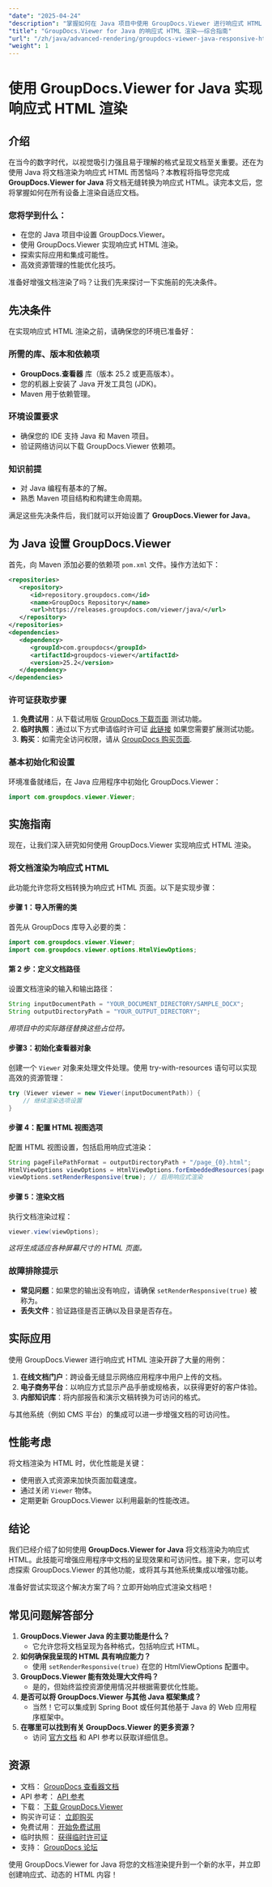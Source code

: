 ```yaml
---
"date": "2025-04-24"
"description": "掌握如何在 Java 项目中使用 GroupDocs.Viewer 进行响应式 HTML 渲染。学习设置、实施和优化技巧，以增强跨设备的文档可访问性。"
"title": "GroupDocs.Viewer for Java 的响应式 HTML 渲染——综合指南"
"url": "/zh/java/advanced-rendering/groupdocs-viewer-java-responsive-html-rendering/"
"weight": 1
---
```


# 使用 GroupDocs.Viewer for Java 实现响应式 HTML 渲染

## 介绍

在当今的数字时代，以视觉吸引力强且易于理解的格式呈现文档至关重要。还在为使用 Java 将文档渲染为响应式 HTML 而苦恼吗？本教程将指导您完成 **GroupDocs.Viewer for Java** 将文档无缝转换为响应式 HTML。读完本文后，您将掌握如何在所有设备上渲染自适应文档。

### 您将学到什么：
- 在您的 Java 项目中设置 GroupDocs.Viewer。
- 使用 GroupDocs.Viewer 实现响应式 HTML 渲染。
- 探索实际应用和集成可能性。
- 高效资源管理的性能优化技巧。

准备好增强文档渲染了吗？让我们先来探讨一下实施前的先决条件。

## 先决条件

在实现响应式 HTML 渲染之前，请确保您的环境已准备好：

### 所需的库、版本和依赖项
- **GroupDocs.查看器** 库（版本 25.2 或更高版本）。
- 您的机器上安装了 Java 开发工具包 (JDK)。
- Maven 用于依赖管理。

### 环境设置要求
- 确保您的 IDE 支持 Java 和 Maven 项目。
- 验证网络访问以下载 GroupDocs.Viewer 依赖项。

### 知识前提
- 对 Java 编程有基本的了解。
- 熟悉 Maven 项目结构和构建生命周期。

满足这些先决条件后，我们就可以开始设置了 **GroupDocs.Viewer for Java**。

## 为 Java 设置 GroupDocs.Viewer

首先，向 Maven 添加必要的依赖项 `pom.xml` 文件。操作方法如下：

```xml
<repositories>
   <repository>
      <id>repository.groupdocs.com</id>
      <name>GroupDocs Repository</name>
      <url>https://releases.groupdocs.com/viewer/java/</url>
   </repository>
</repositories>
<dependencies>
   <dependency>
      <groupId>com.groupdocs</groupId>
      <artifactId>groupdocs-viewer</artifactId>
      <version>25.2</version>
   </dependency>
</dependencies>
```

### 许可证获取步骤
1. **免费试用**：从下载试用版 [GroupDocs 下载页面](https://releases.groupdocs.com/viewer/java/) 测试功能。
2. **临时执照**：通过以下方式申请临时许可证 [此链接](https://purchase.groupdocs.com/temporary-license/) 如果您需要扩展测试功能。
3. **购买**：如需完全访问权限，请从 [GroupDocs 购买页面](https://purchase。groupdocs.com/buy).

### 基本初始化和设置

环境准备就绪后，在 Java 应用程序中初始化 GroupDocs.Viewer：

```java
import com.groupdocs.viewer.Viewer;
```

## 实施指南

现在，让我们深入研究如何使用 GroupDocs.Viewer 实现响应式 HTML 渲染。

### 将文档渲染为响应式 HTML

此功能允许您将文档转换为响应式 HTML 页面。以下是实现步骤：

#### 步骤 1：导入所需的类
首先从 GroupDocs 库导入必要的类：
```java
import com.groupdocs.viewer.Viewer;
import com.groupdocs.viewer.options.HtmlViewOptions;
```

#### 第 2 步：定义文档路径
设置文档渲染的输入和输出路径：
```java
String inputDocumentPath = "YOUR_DOCUMENT_DIRECTORY/SAMPLE_DOCX";
String outputDirectoryPath = "YOUR_OUTPUT_DIRECTORY";
```
*用项目中的实际路径替换这些占位符。*

#### 步骤3：初始化查看器对象
创建一个 `Viewer` 对象来处理文件处理。使用 try-with-resources 语句可以实现高效的资源管理：
```java
try (Viewer viewer = new Viewer(inputDocumentPath)) {
    // 继续渲染选项设置
}
```

#### 步骤 4：配置 HTML 视图选项
配置 HTML 视图设置，包括启用响应式渲染：
```java
String pageFilePathFormat = outputDirectoryPath + "/page_{0}.html";
HtmlViewOptions viewOptions = HtmlViewOptions.forEmbeddedResources(pageFilePathFormat);
viewOptions.setRenderResponsive(true); // 启用响应式渲染
```

#### 步骤 5：渲染文档
执行文档渲染过程：
```java
viewer.view(viewOptions);
```
*这将生成适应各种屏幕尺寸的 HTML 页面。*

### 故障排除提示
- **常见问题**：如果您的输出没有响应，请确保 `setRenderResponsive(true)` 被称为。
- **丢失文件**：验证路径是否正确以及目录是否存在。

## 实际应用

使用 GroupDocs.Viewer 进行响应式 HTML 渲染开辟了大量的用例：
1. **在线文档门户**：跨设备无缝显示网络应用程序中用户上传的文档。
2. **电子商务平台**：以响应方式显示产品手册或规格表，以获得更好的客户体验。
3. **内部知识库**：将内部报告和演示文稿转换为可访问的格式。

与其他系统（例如 CMS 平台）的集成可以进一步增强文档的可访问性。

## 性能考虑

将文档渲染为 HTML 时，优化性能是关键：
- 使用嵌入式资源来加快页面加载速度。
- 通过关闭 `Viewer` 物体。
- 定期更新 GroupDocs.Viewer 以利用最新的性能改进。

## 结论

我们已经介绍了如何使用 **GroupDocs.Viewer for Java** 将文档渲染为响应式 HTML。此技能可增强应用程序中文档的呈现效果和可访问性。接下来，您可以考虑探索 GroupDocs.Viewer 的其他功能，或将其与其他系统集成以增强功能。

准备好尝试实现这个解决方案了吗？立即开始响应式渲染文档吧！

## 常见问题解答部分

1. **GroupDocs.Viewer Java 的主要功能是什么？**
   - 它允许您将文档呈现为各种格式，包括响应式 HTML。
2. **如何确保我呈现的 HTML 具有响应能力？**
   - 使用 `setRenderResponsive(true)` 在您的 HtmlViewOptions 配置中。
3. **GroupDocs.Viewer 能有效处理大文件吗？**
   - 是的，但始终监控资源使用情况并根据需要优化性能。
4. **是否可以将 GroupDocs.Viewer 与其他 Java 框架集成？**
   - 当然！它可以集成到 Spring Boot 或任何其他基于 Java 的 Web 应用程序框架中。
5. **在哪里可以找到有关 GroupDocs.Viewer 的更多资源？**
   - 访问 [官方文档](https://docs.groupdocs.com/viewer/java/) 和 API 参考以获取详细信息。

## 资源
- 文档： [GroupDocs 查看器文档](https://docs.groupdocs.com/viewer/java/)
- API 参考： [API 参考](https://reference.groupdocs.com/viewer/java/)
- 下载： [下载 GroupDocs.Viewer](https://releases.groupdocs.com/viewer/java/)
- 购买许可证： [立即购买](https://purchase.groupdocs.com/buy)
- 免费试用： [开始免费试用](https://releases.groupdocs.com/viewer/java/)
- 临时执照： [获得临时许可证](https://purchase.groupdocs.com/temporary-license/)
- 支持： [GroupDocs 论坛](https://forum.groupdocs.com/c/viewer/9)

使用 GroupDocs.Viewer for Java 将您的文档渲染提升到一个新的水平，并立即创建响应式、动态的 HTML 内容！